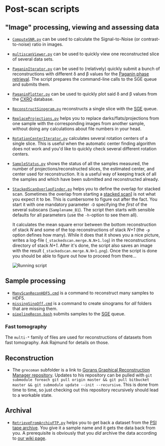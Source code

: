 # Post-scan scripts
## "Image" processing, viewing and assessing data
- [`ComputeSNR.py`]() can be used to calculate the Signal-to-Noise (or contrast-to-noise) ratio in images.
- [`multiscanViewer.py`]() can be used to quickly view one reconstructed slice of several data sets.
- [`PaganinIterator.py`]() can be used to (relatively) quickly submit a bunch of reconstructions with different δ and β values for the [Paganin phase retrieval](http://doi.org/10.1046/j.1365-2818.2002.01010.x).
  The script prepares the command-line calls to the SGE queue and submits them.
- [`PaganinPlotter.py`]() can be used to quickly plot said δ and β values from the [CXRO](http://henke.lbl.gov/optical_constants/) database.
- [`ReconstructSinogram.py`]() reconstructs a single slice with the [SGE](http://en.wikipedia.org/wiki/Oracle_Grid_Engine) queue.
- [`ReplaceProjections.py`]() helps you to replace darks/flats/projections from one sample with the corresponding images from another sample, without doing any calculations about file numbers in your head.
- [`RotationCenterIterator.py`]() calculates several rotation centers of a single slice.
  This is useful when the automatic center finding algorithm does not work and you'd like to quickly check several different rotation centers.
- [`SampleStatus.py`]() shows the status of all the samples measured, the number of projections/reconstructed slices, the estimated center, and center used for reconstruction.
    It is a useful way of keeping track of all the samples and which have been submitted and reconstructed already. 
- [`StackedScanOverlapFinder.py`]() helps you to define the overlap for stacked scan.
  Sometimes the overlap from starting a [stacked scan](../scan/stacked_scan.py)] is not what you expect it to be.
  This is cumbersome to figure out after the fact.
  You start it with one mandatory parameter `-D` specifying the *first* of the several subscans (`Samplename_B1`).
  The script then starts with sensible defaults for all parameters (use the `-h`-option to see them all).

  It calculates the mean square error between the bottom reconstruction of stack *N* and some of the top reconstructions of stack *N+1* (the `-p` option defines how many).
  While it does that it shows you a nice picture, writes a log-file (`_stackedscan.merge.N.N+1.log`) in the reconstructions directory of stack *N+1*.
  After it's done, the script also saves an image with the result (`_stackedscan.merge.N.N+1.png`).
  Once the script is done you should be able to figure out how to proceed from there...
  
  ![Running script](http://f.cl.ly/items/1U082A2m1N0w2H1b0U0T/StackedScanOverlap.gif)

## Sample processing
- [`ManyScanReconHDF5.cmd`]() is a command to reconstruct many samples to HDF5.
- [`missingSinoOff.cmd`]() is a command to create sinograms for *all* folders that are missing them.
- [`pipelineRecon.bash`]() submits samples to the [SGE](http://en.wikipedia.org/wiki/Oracle_Grid_Engine) queue.

### Fast tomography
The `multi-*` family of files are used for reconstructions of datasets from fast tomography.
Ask Rajmund for details on those.

## Reconstruction
- The `grecoman` subfolder is a link to [Gorans Graphical Reconstruction Manager repository](https://github.com/gnudo/grecoman).
  Updates to his repository can be pulled with `git submodule foreach git pull origin master && git pull bitbucket master && git submodule update --init --recursive`.
  This is done from time to time, so just checking out this repository recursively should lead to a workable state.

## Archival
- [`RetrieveFromArchivFTP.py`]() helps you to get back a dataset from the [PSI tape archive](https://archivpsi.psi.ch).
  You give it a sample name and it gets the data back from you.
  A prerequisite is obviously that you *did* archive the data according to [our wiki page](https://intranet.psi.ch/wiki/bin/viewauth/Tomcat/Backups).
  
  
  

